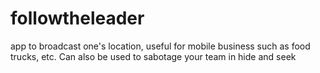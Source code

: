 # followtheleader
app to broadcast one's location, useful for mobile business such as food trucks, etc. Can also be used to sabotage your team in hide and seek
